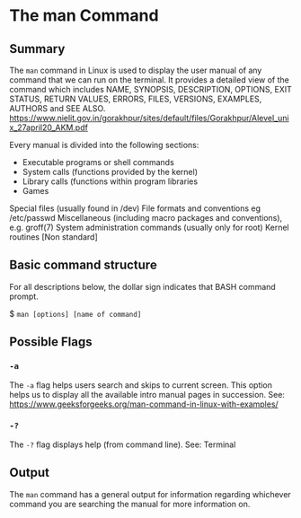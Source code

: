 # The man Command

## Summary 
The `man` command in Linux is used to display the user manual of any command that we can run on
the terminal. It provides a detailed view of the command which includes NAME, SYNOPSIS,
DESCRIPTION, OPTIONS, EXIT STATUS, RETURN VALUES, ERRORS, FILES, VERSIONS, EXAMPLES,
AUTHORS and SEE ALSO.
https://www.nielit.gov.in/gorakhpur/sites/default/files/Gorakhpur/Alevel_unix_27april20_AKM.pdf

Every manual is divided into the following sections:

* Executable programs or shell commands
* System calls (functions provided by the kernel)
* Library calls (functions within program libraries
* Games

Special files (usually found in /dev)
File formats and conventions eg /etc/passwd
Miscellaneous (including macro packages and conventions), e.g. groff(7)
System administration commands (usually only for root)
Kernel routines [Non standard]

## Basic command structure
For all descriptions below, the dollar sign indicates that BASH command prompt.

$ `man [options] [name of command]`

## Possible Flags

### `-a`
The `-a` flag helps users search and skips to current screen. This option helps us to display all the available intro manual pages in succession.
See: 
https://www.geeksforgeeks.org/man-command-in-linux-with-examples/

### `-?`
The `-?` flag  displays help (from command line).
See: Terminal


## Output
The `man` command has a general output for information regarding whichever command you are searching the manual for more information on. 

